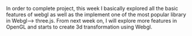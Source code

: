 In order to complete project, this week I basically explored all the basic features of webgl as well as the implement one of the most popular library in Webgl—> three.js. From next week on, I will explore more features in OpenGL and starts to create 3d transformation using Webgl. 
